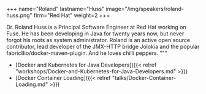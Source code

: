 +++
name="Roland"
lastname="Huss"
image="/img/speakers/roland-huss.png"
firm="Red Hat"
weight=2
+++

Dr. Roland Huss is a Principal Software Engineer at Red Hat working on Fuse. He has been developing in Java for twenty years now, but never forgot his roots as system administrator. Roland is an active open source contributor, lead developer of the JMX-HTTP bridge Jolokia and the popular fabric8io/docker-maven-plugin. And he loves chilli peppers.
"""


* [Docker and Kubernetes for Java Developers]({{< relref "workshops/Docker-and-Kubernetes-for-Java-Developers.md" >}})
* [Docker Container Loading]({{< relref "talks/Docker-Container-Loading.md" >}})
